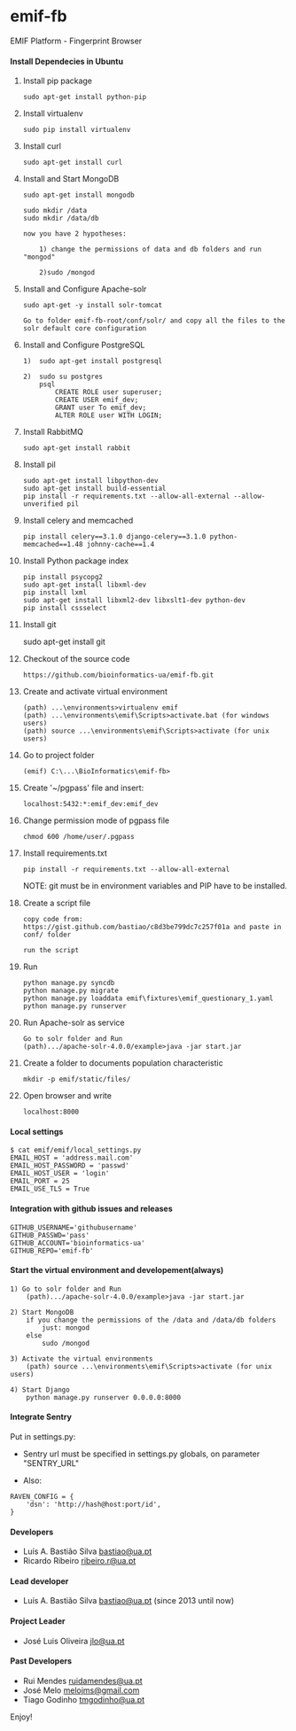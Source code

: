 emif-fb
=======

EMIF Platform - Fingerprint Browser 



#### Install Dependecies in Ubuntu

1.  Install pip package

        sudo apt-get install python-pip


2.  Install virtualenv

        sudo pip install virtualenv


3.  Install curl

        sudo apt-get install curl


4.  Install and Start MongoDB

        sudo apt-get install mongodb

        sudo mkdir /data
        sudo mkdir /data/db

        now you have 2 hypotheses:

            1) change the permissions of data and db folders and run "mongod"

            2)sudo /mongod


5.  Install and Configure Apache-solr
        
        sudo apt-get -y install solr-tomcat

        Go to folder emif-fb-root/conf/solr/ and copy all the files to the solr default core configuration 


6.  Install and Configure PostgreSQL

        1)  sudo apt-get install postgresql

        2)  sudo su postgres
            psql 
                CREATE ROLE user superuser;
                CREATE USER emif_dev;
                GRANT user To emif_dev;
                ALTER ROLE user WITH LOGIN;


7.  Install RabbitMQ

        sudo apt-get install rabbit


8.  Install pil

        sudo apt-get install libpython-dev
        sudo apt-get install build-essential
        pip install -r requirements.txt --allow-all-external --allow-unverified pil


9.  Install celery and memcached

        pip install celery==3.1.0 django-celery==3.1.0 python-memcached==1.48 johnny-cache==1.4


10. Install Python package index
        
        pip install psycopg2
        sudo apt-get install libxml-dev
        pip install lxml
        sudo apt-get install libxml2-dev libxslt1-dev python-dev
        pip install cssselect


11.  Install git

        sudo apt-get install git


12. Checkout of the source code

        https://github.com/bioinformatics-ua/emif-fb.git


13. Create and activate virtual environment

        (path) ...\environments>virtualenv emif
        (path) ...\environments\emif\Scripts>activate.bat (for windows users)
        (path) source ...\environments\emif\Scripts>activate (for unix users)


14. Go to project folder
    
        (emif) C:\...\BioInformatics\emif-fb>   


15. Create '~/pgpass' file and insert:

        localhost:5432:*:emif_dev:emif_dev


16. Change permission mode of pgpass file
    
        chmod 600 /home/user/.pgpass

    
17. Install requirements.txt

        pip install -r requirements.txt --allow-all-external

    NOTE: git must be in environment variables and PIP have to be installed.

18. Create a script file

        copy code from: https://gist.github.com/bastiao/c8d3be799dc7c257f01a and paste in conf/ folder

        run the script

19. Run

        python manage.py syncdb
        python manage.py migrate
        python manage.py loaddata emif\fixtures\emif_questionary_1.yaml
        python manage.py runserver

  
        
18. Run Apache-solr as service


        Go to solr folder and Run
        (path).../apache-solr-4.0.0/example>java -jar start.jar


19. Create a folder to documents population characteristic

        mkdir -p emif/static/files/


20. Open browser and write


        localhost:8000


#### Local settings

    $ cat emif/emif/local_settings.py
    EMAIL_HOST = 'address.mail.com'
    EMAIL_HOST_PASSWORD = 'passwd'
    EMAIL_HOST_USER = 'login'
    EMAIL_PORT = 25
    EMAIL_USE_TLS = True


#### Integration with github issues and releases



    GITHUB_USERNAME='githubusername'
    GITHUB_PASSWD='pass'
    GITHUB_ACCOUNT='bioinformatics-ua'
    GITHUB_REPO='emif-fb'


#### Start the virtual environment and developement(always)

    1) Go to solr folder and Run
        (path).../apache-solr-4.0.0/example>java -jar start.jar

    2) Start MongoDB
        if you change the permissions of the /data and /data/db folders
            just: mongod
        else
            sudo /mongod

    3) Activate the virtual environments
        (path) source ...\environments\emif\Scripts>activate (for unix users)

    4) Start Django
        python manage.py runserver 0.0.0.0:8000


#### Integrate Sentry

Put in settings.py:

* Sentry url must be specified in settings.py globals, on parameter "SENTRY_URL"

* Also:

```
RAVEN_CONFIG = {
    'dsn': 'http://hash@host:port/id',
}
```



#### Developers

 * Luís A. Bastião Silva <bastiao@ua.pt>
 * Ricardo Ribeiro <ribeiro.r@ua.pt> 


#### Lead developer

* Luís A. Bastião Silva <bastiao@ua.pt> (since 2013 until now)

#### Project Leader

 * José Luis Oliveira <jlo@ua.pt>


#### Past Developers

 * Rui Mendes <ruidamendes@ua.pt>
 * José Melo <melojms@gmail.com>
 * Tiago Godinho <tmgodinho@ua.pt>


 Enjoy!
